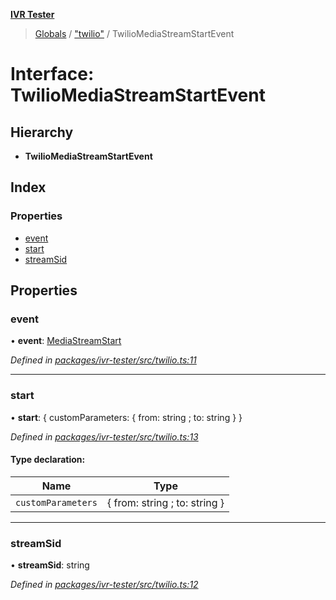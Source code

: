 **[IVR Tester](../README.md)**

> [Globals](../README.md) / ["twilio"](../modules/_twilio_.md) / TwilioMediaStreamStartEvent

# Interface: TwilioMediaStreamStartEvent

## Hierarchy

* **TwilioMediaStreamStartEvent**

## Index

### Properties

* [event](_twilio_.twiliomediastreamstartevent.md#event)
* [start](_twilio_.twiliomediastreamstartevent.md#start)
* [streamSid](_twilio_.twiliomediastreamstartevent.md#streamsid)

## Properties

### event

•  **event**: [MediaStreamStart](../enums/_twilio_.twilioconnectionevents.md#mediastreamstart)

*Defined in [packages/ivr-tester/src/twilio.ts:11](https://github.com/SketchingDev/ivr-tester/blob/a93dd5f/packages/ivr-tester/src/twilio.ts#L11)*

___

### start

•  **start**: { customParameters: { from: string ; to: string  }  }

*Defined in [packages/ivr-tester/src/twilio.ts:13](https://github.com/SketchingDev/ivr-tester/blob/a93dd5f/packages/ivr-tester/src/twilio.ts#L13)*

#### Type declaration:

Name | Type |
------ | ------ |
`customParameters` | { from: string ; to: string  } |

___

### streamSid

•  **streamSid**: string

*Defined in [packages/ivr-tester/src/twilio.ts:12](https://github.com/SketchingDev/ivr-tester/blob/a93dd5f/packages/ivr-tester/src/twilio.ts#L12)*

